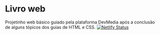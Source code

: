  # Livro web
Projetinho web básico guiado pela plataforma DevMedia após a conclusão de alguns tópicos dos guias de HTML e CSS.
[![Netlify Status](https://api.netlify.com/api/v1/badges/b6393e69-f893-44fd-8842-aee58d1f54da/deploy-status)](https://app.netlify.com/sites/livro-web/deploys)
